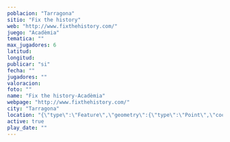 ```yaml
---
poblacion: "Tarragona"
sitio: "Fix the history"
web: "http://www.fixthehistory.com/"
juego: "Acadèmia"
tematica: ""
max_jugadores: 6
latitud: 
longitud: 
publicar: "si"
fecha: ""
jugadores: ""
valoracion: 
foto: ""
name: "Fix the history-Acadèmia"
webpage: "http://www.fixthehistory.com/"
city: "Tarragona"
location: "{\"type\":\"Feature\",\"geometry\":{\"type\":\"Point\",\"coordinates\":[\"\",\"\"]}}"
active: true
play_date: ""
---
```

